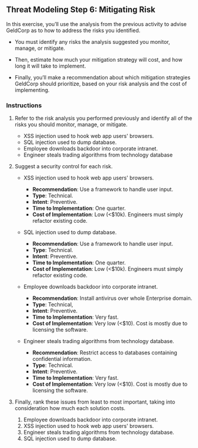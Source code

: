 ## Threat Modeling Step 6: Mitigating Risk

In this exercise, you’ll use the analysis from the previous activity to advise GeldCorp as to how to address the risks you identified. 

- You must identify any risks the analysis suggested you monitor, manage, or mitigate. 

- Then, estimate how much your mitigation strategy will cost, and how long it will take to implement.

- Finally, you’ll make a recommendation about which mitigation strategies GeldCorp should prioritize, based on your risk analysis and the cost of implementing.

### Instructions

1. Refer to the risk analysis you performed previously and identify all of the risks you should monitor, manage, or mitigate.

    - XSS injection used to hook web app users' browsers.
    - SQL injection used to dump database.
    - Employee downloads backdoor into corporate intranet.
    - Engineer steals trading algorithms from technology database

2. Suggest a security control for each risk.  
    - XSS injection used to hook web app users' browsers.
        - **Recommendation**: Use a framework to handle user input.
        - **Type**: Technical.
        - **Intent**: Preventive. 
        - **Time to Implementation**: One quarter.
        - **Cost of Implementation**: Low (<$10k). Engineers must simply refactor existing code.

    - SQL injection used to dump database.
        - **Recommendation**: Use a framework to handle user input.
        - **Type**: Technical.
        - **Intent**: Preventive. 
        - **Time to Implementation**: One quarter.
        - **Cost of Implementation**: Low (<$10k). Engineers must simply refactor existing code.

    - Employee downloads backdoor into corporate intranet.
        - **Recommendation**: Install antivirus over whole Enterprise domain.
        - **Type**: Technical,
        - **Intent**: Preventive.
        - **Time to Implementation**: Very fast.
        - **Cost of Implementation**: Very low (<$10). Cost is mostly due to licensing the software.

    - Engineer steals trading algorithms from technology database.
        - **Recommendation**: Restrict access to databases containing confidential information.
        - **Type**: Technical.
        - **Intent**: Preventive.
        - **Time to Implementation**: Very fast.
        - **Cost of Implementation**: Very low (<$10). Cost is mostly due to licensing the software.

3. Finally, rank these issues from least to most important, taking into consideration how much each solution costs.

    1. Employee downloads backdoor into corporate intranet.
    2. XSS injection used to hook web app users' browsers.
    3. Engineer steals trading algorithms from technology database.
    4. SQL injection used to dump database.